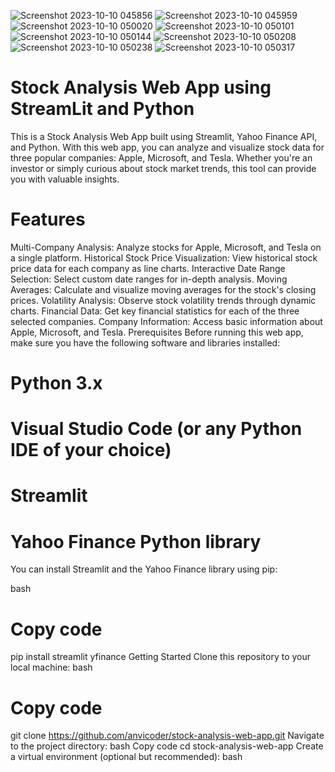 ![Screenshot 2023-10-10 045856](https://github.com/anvicoder/Stock-Analysis/assets/98900220/c76dbc3b-ea1e-4b76-bc39-4886f4a63469)
![Screenshot 2023-10-10 045959](https://github.com/anvicoder/Stock-Analysis/assets/98900220/770a8630-c37e-4135-b49a-6bf56638c2c1)
![Screenshot 2023-10-10 050020](https://github.com/anvicoder/Stock-Analysis/assets/98900220/9957eb50-3686-4273-9c7c-274719956314)
![Screenshot 2023-10-10 050101](https://github.com/anvicoder/Stock-Analysis/assets/98900220/e7d1f6f1-cc6a-4d63-95eb-5222febe6ee2)
![Screenshot 2023-10-10 050144](https://github.com/anvicoder/Stock-Analysis/assets/98900220/b6d84122-cf4f-4771-b71a-d444c2302216)
![Screenshot 2023-10-10 050208](https://github.com/anvicoder/Stock-Analysis/assets/98900220/165f30e3-1387-4b0a-adf9-faa7d41e5935)
![Screenshot 2023-10-10 050238](https://github.com/anvicoder/Stock-Analysis/assets/98900220/98e027dc-a766-44a0-8e8e-df48cba018ec)
![Screenshot 2023-10-10 050317](https://github.com/anvicoder/Stock-Analysis/assets/98900220/61ac548e-b483-4732-a4e3-75a6134bcd1d)

# Stock Analysis Web App using StreamLit and Python

This is a Stock Analysis Web App built using Streamlit, Yahoo Finance API, and Python. With this web app, you can analyze and visualize stock data for three popular companies: Apple, Microsoft, and Tesla. Whether you're an investor or simply curious about stock market trends, this tool can provide you with valuable insights.



# Features
Multi-Company Analysis: Analyze stocks for Apple, Microsoft, and Tesla on a single platform.
Historical Stock Price Visualization: View historical stock price data for each company as line charts.
Interactive Date Range Selection: Select custom date ranges for in-depth analysis.
Moving Averages: Calculate and visualize moving averages for the stock's closing prices.
Volatility Analysis: Observe stock volatility trends through dynamic charts.
Financial Data: Get key financial statistics for each of the three selected companies.
Company Information: Access basic information about Apple, Microsoft, and Tesla.
Prerequisites
Before running this web app, make sure you have the following software and libraries installed:

# Python 3.x
# Visual Studio Code (or any Python IDE of your choice)
# Streamlit
# Yahoo Finance Python library
You can install Streamlit and the Yahoo Finance library using pip:

bash
# Copy code
pip install streamlit yfinance
Getting Started
Clone this repository to your local machine:
bash
# Copy code
git clone https://github.com/anvicoder/stock-analysis-web-app.git
Navigate to the project directory:
bash
Copy code
cd stock-analysis-web-app
Create a virtual environment (optional but recommended):
bash
